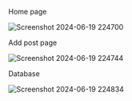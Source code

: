 Home page

![Screenshot 2024-06-19 224700](https://github.com/hannansatopay/sip24-sveltekit-fundamentals/assets/126788622/530b261f-23cb-4ff5-b0bb-80e7f7549728)


Add post page

![Screenshot 2024-06-19 224744](https://github.com/hannansatopay/sip24-sveltekit-fundamentals/assets/126788622/a34affdd-87f5-41d0-a973-30b164c1e4cd)

Database

![Screenshot 2024-06-19 224834](https://github.com/hannansatopay/sip24-sveltekit-fundamentals/assets/126788622/5cd32998-072b-4029-9c73-7afde585c525)
